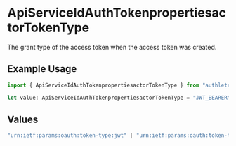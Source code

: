 # ApiServiceIdAuthTokenpropertiesactorTokenType

The grant type of the access token when the access token was created.


## Example Usage

```typescript
import { ApiServiceIdAuthTokenpropertiesactorTokenType } from "authlete-2/models";

let value: ApiServiceIdAuthTokenpropertiesactorTokenType = "JWT_BEARER";
```

## Values

```typescript
"urn:ietf:params:oauth:token-type:jwt" | "urn:ietf:params:oauth:token-type:access_token" | "urn:ietf:params:oauth:token-type:refresh_token" | "urn:ietf:params:oauth:token-type:id_token" | "urn:ietf:params:oauth:token-type:saml1" | "urn:ietf:params:oauth:token-type:saml2" | "DEVICE_CODE" | "TOKEN_EXCHANGE" | "JWT_BEARER"
```
